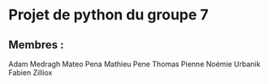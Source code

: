 # Projet de python du groupe 7
## Membres :
Adam Medragh
Mateo Pena
Mathieu Pene
Thomas Pienne
Noémie Urbanik
Fabien Zilliox
